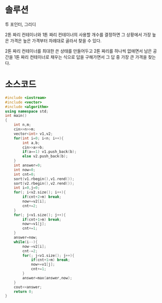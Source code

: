 # 솔루션

투 포인터, 그리디

2톤 짜리 컨테이너와 1톤 짜리 컨테이너의 사용할 개수를 결정하면 그 상황에서 가장 높은 가격은 높은 가격부터 차례대로 골라서 찾을 수 있다.

2톤 짜리 컨테이너를 최대한 쓴 상태를 만들어두고 2톤 짜리를 하나씩 없애면서 남은 공간을 1톤 짜리 컨테이너로 채우는 식으로 답을 구해가면서 그 답 중 가장 큰 가격을 찾는다.



# 소스코드

```cpp
#include <iostream>
#include <vector>
#include <algorithm>
using namespace std;
int main()
{
    int n,m;
    cin>>n>>m;
    vector<int> v1,v2;
    for(int i=0; i<n; i++){
        int a,b;
        cin>>a>>b;
        if(a==1) v1.push_back(b);
        else v2.push_back(b);
    }
    int answer=0;
    int now=0;
    int cnt=0;
    sort(v1.rbegin(),v1.rend());
    sort(v2.rbegin(),v2.rend());
    int i=0,j=0;
    for(; i<v2.size(); i++){
        if(cnt+2>m) break;
        now+=v2[i];
        cnt+=2;
    }
    for(; j<v1.size(); j++){
        if(cnt+1>m) break;
        now+=v1[j];
        cnt+=1;
    }
    answer=now;
    while(i--){
        now-=v2[i];
        cnt-=2;
        for(; j<v1.size(); j++){
            if(cnt+1>m) break;
            now+=v1[j];
            cnt+=1;
        }
        answer=max(answer,now);
    }
    cout<<answer;
    return 0;
}
```
